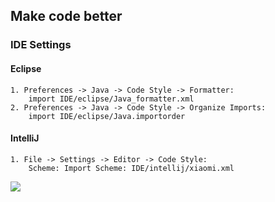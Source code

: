## Make code better 

### IDE Settings
#### Eclipse
    1. Preferences -> Java -> Code Style -> Formatter:
        import IDE/eclipse/Java_formatter.xml
    2. Preferences -> Java -> Code Style -> Organize Imports:
        import IDE/eclipse/Java.importorder

#### IntelliJ
    1. File -> Settings -> Editor -> Code Style:
        Scheme: Import Scheme: IDE/intellij/xiaomi.xml
![](http://git.n.xiaomi.com/xiaomi-commons/coding-standard/raw/master/IDE/intellij/screenshot.png)